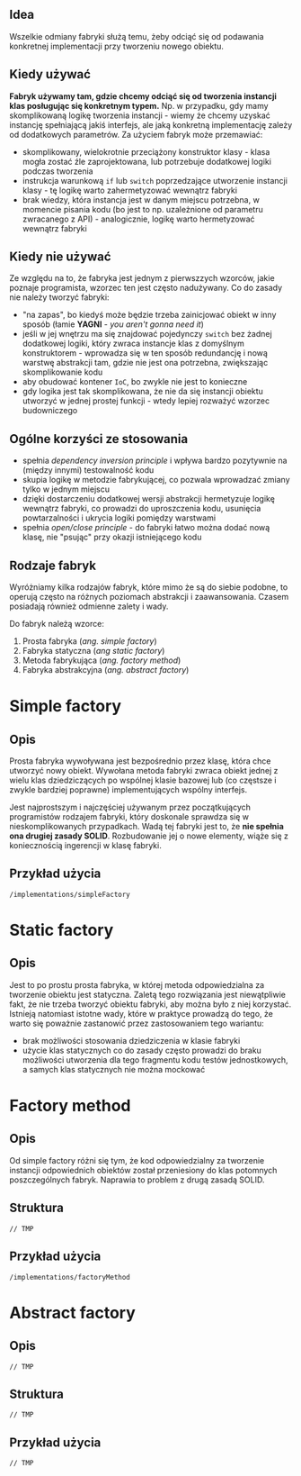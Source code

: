 ## Idea

Wszelkie odmiany fabryki służą temu, żeby odciąć się od podawania konkretnej implementacji przy tworzeniu nowego obiektu.

## Kiedy używać

**Fabryk używamy tam, gdzie chcemy odciąć się od tworzenia instancji klas posługując się konkretnym typem.** Np. w przypadku, gdy mamy skomplikowaną logikę tworzenia instancji - wiemy że chcemy uzyskać instancję spełniającą jakiś interfejs, ale jaką konkretną implementację zależy od dodatkowych parametrów. Za użyciem fabryk może przemawiać:

- skomplikowany, wielokrotnie przeciążony konstruktor klasy - klasa mogła zostać źle zaprojektowana, lub potrzebuje dodatkowej logiki podczas tworzenia
- instrukcja warunkową `if` lub `switch` poprzedzające utworzenie instancji klasy - tę logikę warto zahermetyzować wewnątrz fabryki
- brak wiedzy, która instancja jest w danym miejscu potrzebna, w momencie pisania kodu (bo jest to np. uzależnione od parametru zwracanego z API) - analogicznie, logikę warto hermetyzować wewnątrz fabryki

## Kiedy nie używać

Ze względu na to, że fabryka jest jednym z pierwszzych wzorców, jakie poznaje programista, wzorzec ten jest często nadużywany. Co do zasady nie należy tworzyć fabryki:

- "na zapas", bo kiedyś może będzie trzeba zainicjować obiekt w inny sposób (łamie **YAGNI** - *you aren't gonna need it*)
- jeśli w jej wnętrzu ma się znajdować pojedynczy `switch` bez żadnej dodatkowej logiki, który zwraca instancje klas z domyślnym konstruktorem - wprowadza się w ten sposób redundancję i nową warstwę abstrakcji tam, gdzie nie jest ona potrzebna, zwiększając skomplikowanie kodu
- aby obudować kontener `IoC`, bo zwykle nie jest to konieczne
- gdy logika jest tak skomplikowana, że nie da się instancji obiektu utworzyć w jednej prostej funkcji - wtedy lepiej rozważyć wzorzec budowniczego

## Ogólne korzyści ze stosowania

- spełnia *dependency inversion principle* i wpływa bardzo pozytywnie na (między innymi) testowalność kodu
- skupia logikę w metodzie fabrykującej, co pozwala wprowadzać zmiany tylko w jednym miejscu
- dzięki dostarczeniu dodatkowej wersji abstrakcji hermetyzuje logikę wewnątrz fabryki, co prowadzi do uproszczenia kodu, usunięcia powtarzalności i ukrycia logiki pomiędzy warstwami
- spełnia *open/close principle* - do fabryki łatwo można dodać nową klasę, nie "psując" przy okazji istniejącego kodu

## Rodzaje fabryk

Wyróżniamy kilka rodzajów fabryk, które mimo że są do siebie podobne, to operują często na różnych poziomach abstrakcji i zaawansowania. Czasem posiadają również odmienne zalety i wady.

Do fabryk należą wzorce:
1. Prosta fabryka (*ang. simple factory*)
2. Fabryka statyczna (*ang static factory*)
3. Metoda fabrykująca (*ang. factory method*)
4. Fabryka abstrakcyjna (*ang. abstract factory*)

# Simple factory

## Opis

Prosta fabryka wywoływana jest bezpośrednio przez klasę, która chce utworzyć nowy obiekt. Wywołana metoda fabryki zwraca obiekt jednej z wielu klas dziedziczących po wspólnej klasie bazowej lub (co częstsze i zwykle bardziej poprawne) implementujących wspólny interfejs.

Jest najprostszym i najczęściej używanym przez początkujących programistów rodzajem fabryki, który doskonale sprawdza się w nieskomplikowanych przypadkach. Wadą tej fabryki jest to, że **nie spełnia ona drugiej zasady SOLID**. Rozbudowanie jej o nowe elementy, wiąże się z koniecznością ingerencji w klasę fabryki.

## Przykład użycia

`/implementations/simpleFactory`

# Static factory

## Opis

Jest to po prostu prosta fabryka, w której metoda odpowiedzialna za tworzenie obiektu jest statyczna. Zaletą tego rozwiązania jest niewątpliwie fakt, że nie trzeba tworzyć obiektu fabryki, aby można było z niej korzystać. Istnieją natomiast istotne wady, które w praktyce prowadzą do tego, że warto się poważnie zastanowić przez zastosowaniem tego wariantu:

- brak możliwości stosowania dziedziczenia w klasie fabryki
- użycie klas statycznych co do zasady często prowadzi do braku możliwości utworzenia dla tego fragmentu kodu testów jednostkowych, a samych klas statycznych nie można mockować

# Factory method

## Opis

Od simple factory różni się tym, że kod odpowiedzialny za tworzenie instancji odpowiednich obiektów został przeniesiony do klas potomnych poszczególnych fabryk. Naprawia to problem z drugą zasadą SOLID.

## Struktura

    // TMP

## Przykład użycia

`/implementations/factoryMethod`

# Abstract factory

## Opis

    // TMP

## Struktura

    // TMP

## Przykład użycia

    // TMP
